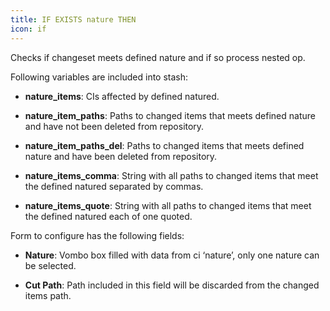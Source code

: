 ```yaml
---
title: IF EXISTS nature THEN
icon: if
---
```


Checks if changeset meets defined nature and if so process nested op.

Following variables are included into stash:

- **nature_items**: CIs affected by defined natured.

- **nature_item_paths**: Paths to changed items that meets defined nature and have not been deleted from repository.

- **nature_item_paths_del**: Paths to changed items that meets defined nature and have  been deleted from repository.

- **nature_items_comma**: String with all paths to changed items that meet the defined natured separated by commas.

- **nature_items_quote**: String with all paths to changed items that meet the defined natured each of one quoted.


Form to configure has the following fields:

- **Nature**: Vombo box filled with data from ci ‘nature’, only one nature can be selected.

- **Cut Path**: Path included in this field will be discarded from the changed items path.


